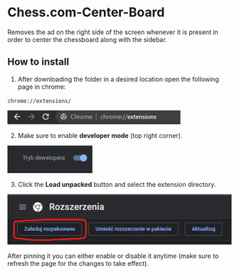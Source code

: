 # Chess.com-Center-Board
Removes the ad on the right side of the screen whenever it is present in order to center the chessboard along with the sidebar.

## How to install
1. After downloading the folder in a desired location open the following page in chrome:

`chrome://extensions/`

![First step](readme-img/screen1.png)

2. Make sure to enable **developer mode** (top right corner).

![Second step](readme-img/screen2.png)

3. Click the **Load unpacked** button and select the extension directory.

![Third step](readme-img/screen3.png)

After pinning it you can either enable or disable it anytime (make sure to refresh the page for the changes to take effect).